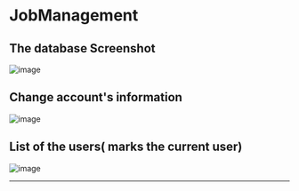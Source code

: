 # JobManagement

The database Screenshot
-
![image](https://user-images.githubusercontent.com/96385473/209454576-56622dda-7c19-436d-bd1e-9ba6b39fa458.png)

Change account's information
-
![image](https://user-images.githubusercontent.com/96385473/209489616-2d262626-023e-46a8-ae01-9e052dfc3879.png)

List of the users( marks the current user)
-
![image](https://user-images.githubusercontent.com/96385473/209489663-8ffd4dba-fd2e-4578-926c-99ee29d25b24.png)

---
